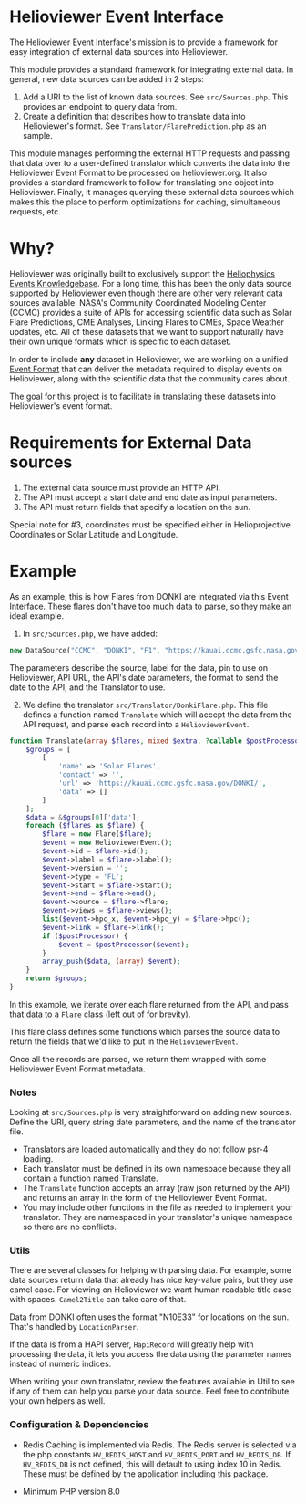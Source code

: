 # Helioviewer Event Interface
The Helioviewer Event Interface's mission is to provide a framework for easy integration of external data sources into Helioviewer.

This module provides a standard framework for integrating external data.
In general, new data sources can be added in 2 steps:

1. Add a URI to the list of known data sources. See `src/Sources.php`. This provides an endpoint to query data from.
2. Create a definition that describes how to translate data into Helioviewer's format. See `Translator/FlarePrediction.php` as an sample.

This module manages performing the external HTTP requests and passing that data over to a user-defined translator which converts the data into the Helioviewer Event Format to be processed on helioviewer.org.
It also provides a standard framework to follow for translating one object into Helioviewer.
Finally, it manages querying these external data sources which makes this the place to perform optimizations for caching, simultaneous requests, etc.

# Why?
Helioviewer was originally built to exclusively support the [Heliophysics Events Knowledgebase](https://www.lmsal.com/hek/).
For a long time, this has been the only data source supported by Helioviewer even though there are other very relevant data sources available.
NASA's Community Coordinated Modeling Center (CCMC) provides a suite of APIs for accessing scientific data such as Solar Flare Predictions, CME Analyses, Linking Flares to CMEs, Space Weather updates, etc.
All of these datasets that we want to support naturally have their own unique formats which is specific to each dataset.

In order to include **any** dataset in Helioviewer, we are working on a unified [Event Format](https://api.helioviewer.org/docs/v2/appendix/helioviewer_event_format.html) that can deliver the metadata required to display events on Helioviewer, along with the scientific data that the community cares about.

The goal for this project is to facilitate in translating these datasets into Helioviewer's event format.

# Requirements for External Data sources
1. The external data source must provide an HTTP API.
2. The API must accept a start date and end date as input parameters.
3. The API must return fields that specify a location on the sun.

Special note for #3, coordinates must be specified either in Helioprojective Coordinates or Solar Latitude and Longitude.

# Example
As an example, this is how Flares from DONKI are integrated via this Event Interface.
These flares don't have too much data to parse, so they make an ideal example.

1. In `src/Sources.php`, we have added:
```php
new DataSource("CCMC", "DONKI", "F1", "https://kauai.ccmc.gsfc.nasa.gov/DONKI/WS/get/FLR", "startDate", "endDate", "Y-m-d", "DonkiFlare")
```

The parameters describe the source, label for the data, pin to use on Helioviewer, API URL, the API's date parameters, the format to send the date to the API, and the Translator to use.

2. We define the translator `src/Translator/DonkiFlare.php`. This file defines a function named `Translate` which will accept the data from the API request, and parse each record into a `HelioviewerEvent`.
```php
function Translate(array $flares, mixed $extra, ?callable $postProcessor): array {
    $groups = [
        [
            'name' => 'Solar Flares',
            'contact' => '',
            'url' => 'https://kauai.ccmc.gsfc.nasa.gov/DONKI/',
            'data' => []
        ]
    ];
    $data = &$groups[0]['data'];
    foreach ($flares as $flare) {
        $flare = new Flare($flare);
        $event = new HelioviewerEvent();
        $event->id = $flare->id();
        $event->label = $flare->label();
        $event->version = '';
        $event->type = 'FL';
        $event->start = $flare->start();
        $event->end = $flare->end();
        $event->source = $flare->flare;
        $event->views = $flare->views();
        list($event->hpc_x, $event->hpc_y) = $flare->hpc();
        $event->link = $flare->link();
        if ($postProcessor) {
            $event = $postProcessor($event);
        }
        array_push($data, (array) $event);
    }
    return $groups;
}
```
In this example, we iterate over each flare returned from the API, and pass that data to a `Flare` class (left out of for brevity).

This flare class defines some functions which parses the source data to return the fields that we'd like to put in the `HelioviewerEvent`.

Once all the records are parsed, we return them wrapped with some Helioviewer Event Format metadata.

### Notes
Looking at `src/Sources.php` is very straightforward on adding new sources. Define the URI, query string date parameters, and the name of the translator file.

- Translators are loaded automatically and they do not follow psr-4 loading.
- Each translator must be defined in its own namespace because they all contain a function named Translate.
- The `Translate` function accepts an array (raw json returned by the API) and returns an array in the form of the Helioviewer Event Format.
- You may include other functions in the file as needed to implement your translator. They are namespaced in your translator's unique namespace so there are no conflicts.

### Utils
There are several classes for helping with parsing data. For example, some data sources return data that already has nice key-value pairs, but they use camel case. For viewing on Helioviewer we want human readable title case with spaces. `Camel2Title` can take care of that.

Data from DONKI often uses the format "N10E33" for locations on the sun. That's handled by `LocationParser`.

If the data is from a HAPI server, `HapiRecord` will greatly help with processing the data, it lets you access the data using the parameter names instead of numeric indices.

When writing your own translator, review the features available in Util to see if any of them can help you parse your data source.
Feel free to contribute your own helpers as well.

### Configuration & Dependencies
- Redis
Caching is implemented via Redis.
The Redis server is selected via the php constants `HV_REDIS_HOST` and `HV_REDIS_PORT` and `HV_REDIS_DB`.
If `HV_REDIS_DB` is not defined, this will default to using index 10 in Redis.
These must be defined by the application including this package.

- Minimum PHP version 8.0
